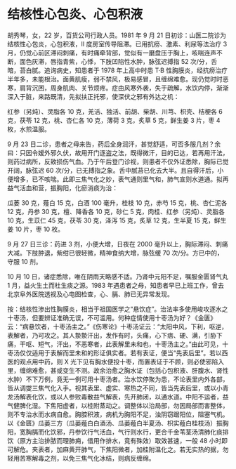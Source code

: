 # 结核性心包炎、心包积液

胡秀琴，女，22 岁，百货公司行政人员。1981 年 9 月 21 日初诊：山医二院诊为结核性心包炎，心包积液，Ⅱ 度房室传导阻滞。已用抗痨、激素、利尿等法治疗 3 月，仍觉心前区滞闷刺痛，有时痛牵背部，觉似有一磨盘压于胸上，咳喘连声不断，面色灰滞，唇指青紫，心悸，下肢凹陷性水肿，脉弦迟搏指 52 次/分，舌暗，苔白腻。追询病史，知患者于 1978 年上高中时患 T·B 性胸膜炎，经抗痨治疗半年多，未能根治。面黄肌瘦，弱不禁风，极易感冒，且缠绵难愈。现仍觉时时恶寒，肩背沉困，周身肌肉、关节烦疼。症由风寒外袭，失于疏解，水饮内停，渐渐深入于脏，来路既清，先拟扶正托邪，使深伏之邪有外达之机：

红参（另炖）、灵脂各 10 克，羌活、独活、前胡、柴胡、川芎、枳壳、桔梗各 6 克，茯苓 12 克，桃、杏仁各 10 克，薄荷 3 克，炙草 5 克，鲜生姜 3 片，枣 4 枚，水煎温服。

9 月 23 日二诊，患者之母来告，药后全身润汗，甚觉舒适，可否多服几剂？余曰：只因令嫒外邪久伏，故用开门逐盗之法，既得微汗，目的已达，若再用汗法，则药过病所，反致损伤气血。乃于午后登门诊视，则患者不仅外证悉除，胸际已觉开阔，脉弦迟 60 次/分，已无搏指之象。舌中腻苔已化去大半。且自得汗后，小便增多，已不咳喘。此即三焦气化之妙，表气通则里气和，肺气宣则水道通。拟再益气活血和营，振胸阳，化瘀消痰为治：

瓜蒌 30 克，薤白 15 克，白酒 100 毫升，桂枝 10 克，赤芍 15 克，桃、杏仁泥各 12 克，丹参 30 克，檀、降香各 10 克，砂仁 5 克，肉桂、红参（另炖）、灵脂各 10 克，生苡仁 45 克，茯苓 30 克，泽泻 15 克，炙草 12 克，生半夏 15 克，鲜生姜 10 片，枣 10 枚。

9 月 27 日三诊：药进 3 剂，小便大增，日夜在 2000 毫升以上，胸际滞闷、刺痛大减。下肢肿退，紫绀已很轻微，精神食纳大增，脉弦缓 70 次/分。方已中的，守服 10 剂。

10 月 10 日，诸症悉除，唯在阴雨天略感不适。乃肾中元阳不足，嘱服金匮肾气丸 1 月，益火生土而杜生痰之源。1983 年遇患者之母，知患者早已上班工作，曾去北京阜外医院透视及心电图检查，心、膈、肺已无异常发现。

按：结核性渗出性胸膜炎，相当于祖国医学之“悬饮症”。治法率多使用峻攻逐水之十枣汤，但要辨证准确无误，不可滥用。何种症情使用十枣汤为好？《金匮》云：“病悬饮者，十枣汤主之。”《伤寒论》十枣汤证云：“太阳中风，下利，呕逆，表解者，乃可攻之。其人漐漐汗出，发作有时，头痛，心下痞、硬、满，引胁下痛，干呕、短气，汗出，不恶寒者，此表解里未和也，十枣汤主之。”由此可见，十枣汤仅仅适用于表解而里未和的形证俱实者。若有表证，便当“先表后里”。若以西医的观点用中药，则 X 光下见有胸水便投十枣，而置表证于不顾，则必使邪陷入里，缠绵难愈，甚或变生不测。故余治愈之胸水证（包括心包积液、肝腹水、肾性水肿）不下万例，竟无一例可用十枣汤者。治水饮停聚为患，不论表里内外各部，皆从调燮三焦气化入手。视其表里、虚实、寒热之不同，皆当先表后里，或以小青龙汤解表化饮，或以人参败毒散益气解表，先开肺闭，以通水道。中阳不运者，益气健脾化湿。下焦阳虚者，以桂附蒸动之。调整体以治局部，勿因局部而害整体，则不专治水而水病自愈。胸腔积液，病机为胸阳不足，浊阴窃踞阳位，阻塞气机。以《金匮》瓜蒌三方（瓜蒌薤白白酒汤、瓜蒌薤白半夏汤、枳实薤白桂枝汤）振胸阳，宽胸膈而化饮邪，丹参饮行气活血，气行则水行，更合千金苇茎汤清肺化痰排饮（原方主治排脓而理肺痈，借用作排水，竟有殊效）取效甚速，一般 48 小时即可解危。夹表者，加麻黄开肺气，下焦阳微者，加桂附温化之。若无实热的据，勿轻用苦寒解毒之剂，以免三焦气化冰结，则病反缠绵。